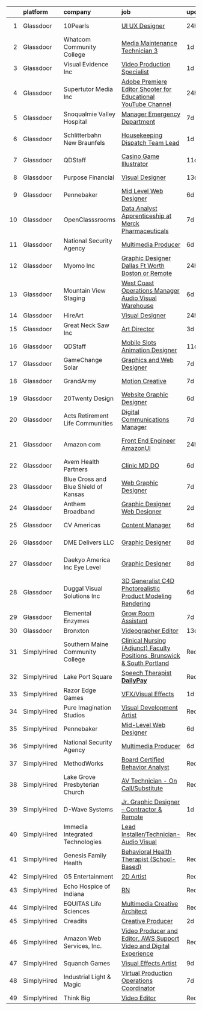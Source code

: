 

|    | platform    | company                              | job                                                                                                                                                                                                                                                                                                                                                                                                                                                                                                                                                                                                                                                                                                                                                                                                                                                                                                                                                                                                                                                                                                                                                                                                                                                                               | update_time   | location                    |
|---:|:------------|:-------------------------------------|:----------------------------------------------------------------------------------------------------------------------------------------------------------------------------------------------------------------------------------------------------------------------------------------------------------------------------------------------------------------------------------------------------------------------------------------------------------------------------------------------------------------------------------------------------------------------------------------------------------------------------------------------------------------------------------------------------------------------------------------------------------------------------------------------------------------------------------------------------------------------------------------------------------------------------------------------------------------------------------------------------------------------------------------------------------------------------------------------------------------------------------------------------------------------------------------------------------------------------------------------------------------------------------|:--------------|:----------------------------|
|  1 | Glassdoor   | 10Pearls                             | [UI UX Designer](https://www.glassdoor.com/partner/jobListing.htm?pos=126&ao=1110586&s=58&guid=0000018200a405de8ce8eebd372c3f54&src=GD_JOB_AD&t=SR&vt=w&cs=1_e5cc1c75&cb=1657868126165&jobListingId=1008006097055&cpc=BCC169F53084E245&jrtk=3-0-1g80a81i6khp3801-1g80a81ilgsrn800-8954bcb0c80c7128--6NYlbfkN0AZhccrYCUSJlZEde1UnGXnwlG1V9FU8luw-eezWnVYryhvytlOo_vN_9VpuiQWIjKf1VWnHkpAwauXN_L9nOKCQBamihrglgP6Etz8i7tMa89cZh808727uNOypzGqdqO_C43vUxqv2mX3MbNb5yfh2I4Z5xt2E3PNu3CribzXgnDnUdZO02vIhLjNAbbFNnQV_KEXH4aqRouW41p9TBHWaumJzRzpxB0isPTLtOzNE9IZbpfD7RucKjcl32xpw7uAmWRQqS2c5rhnzjD0W_OTs4rlGm_aNXxJRE-_QqKG5HDQ0_9_opckr6VEzh3srGYcP_qu0UQcVCXiB8dS8nQg7Jc8IjM0L8KnDPuxJcNvPxk1yfVSfE-5-IkNzm90ZfxSFE7ib3_WKQyy5wHIxK6h8xokOY5C6SjfnVmXItRsUrcCOMcKFTUz)                                                                                                                                                                                                                                                                                                                                                                                                                                                                                                              | 24h           | Tysons Corner, VA           |
|  2 | Glassdoor   | Whatcom Community College            | [Media Maintenance Technician 3](https://www.glassdoor.com/partner/jobListing.htm?pos=124&ao=1110586&s=58&guid=0000018200a405de8ce8eebd372c3f54&src=GD_JOB_AD&t=SR&vt=w&ea=1&cs=1_47320273&cb=1657868126165&jobListingId=1008003013197&cpc=E04C949A9101C6A2&jrtk=3-0-1g80a81i6khp3801-1g80a81ilgsrn800-38cf46e6cb54fcf2--6NYlbfkN0CHpSnjIPxMtekS58WZl5Olhjo2iWL5RjE_Boe0ccr3Fsq_ZiJFoxf9maoQ74k6XY_IvbKioTKj0z_ftWGBA0IBNKG0q-QQF9mKD4B0CrFmbv9zFzofsGMzX9qWxPRNd00STSd0i1HWGRnNS-nIjldngaU1lfmLsUUiddMALIxSLLVLCTcVwF9Tp_JbReT3-ZNTV3h6AMxghs1m4fUo2lnq6xq-BglvBXgAWOIAGTpQqMWthZlZIOqShgr197BwuIs2l7UavDzIK0N8KQYrmp8SMyJ7PFzJLH0uDZP4Adx75cARnAk9eKkg3VkETLcLN_Aqtbu4zky0Bzcdf3hZ8kRZeGgTnyPogUEaupoFra3pxjazXXfkei9eBVG9kMfhPruGWC6tPLCiGrZGR7vxb-BAH81dDzI0CeS6n-d9An5FweHh5onXyOe7HkztKCcoHjbhZKnE02z5bnQt_r8Ghs4ip3sZR6av7kfJqPSFKkeF2wJ0ta7wRVYXbmzogsHWkSD9ayYxaZzx2g%3D%3D)                                                                                                                                                                                                                                                                                                                                                                                             | 1d            | Bellingham, WA              |
|  3 | Glassdoor   | Visual Evidence  Inc                 | [Video Production Specialist](https://www.glassdoor.com/partner/jobListing.htm?pos=111&ao=1110586&s=58&guid=0000018200a405de8ce8eebd372c3f54&src=GD_JOB_AD&t=SR&vt=w&ea=1&cs=1_b76c79e7&cb=1657868126163&jobListingId=1008002550485&cpc=ABD31432EBADCA3A&jrtk=3-0-1g80a81i6khp3801-1g80a81ilgsrn800-3f4b2837b0ea6c02--6NYlbfkN0Bo2kiiHuQBM88y5zg0sGRChyjgF7z64AaloFjJXTzxhg84-GX7QFYstGF5kpVuD8EpGBb4cmQJDu1Fa2mQK_fc-sUenxBFylDSKsxshppssDHkLEhlmamZu9J60tSM4s35XS8ojP5JLc6KX_GDw4iDOEq4K08BtHp0RrNBjxWS9Qq6TAtc4pWwrhkyqSV64l-7CLj-FDMjSw6uomxSU7DjPQDUkA18kprai2mvdAt752ACSwYQSXi0ksyifBX0glFXOYhsw30Vu5UMPBoO40U3qNzfi1L6gt8hG6BFLx8vqYPMwdgUIMzg1aslO_muZje3mMSMtYR-JpCBpeuoaAPq2cbwPNxH09Cox3l3ec5dG-KwALQ0jzaCzJhWyjX0jMRafpfzInKDJqzkT6t9SBeyH8uJHheP0cVyG7Ixqq4Y5EJdsHnS7oznVD6x-iGEvFCWFF2nTUwvlc_ASou0qDSQ5-VLT96TYYD-1EJJ8S7HRyBfa38x1XNZUYc20V22kjdVcEZHhLJUPQ%3D%3D)                                                                                                                                                                                                                                                                                                                                                                                                | 1d            | West Palm Beach, FL         |
|  4 | Glassdoor   | Supertutor Media  Inc                | [Adobe Premiere Editor   Shooter for Educational YouTube Channel](https://www.glassdoor.com/partner/jobListing.htm?pos=122&ao=1110586&s=58&guid=0000018200a405de8ce8eebd372c3f54&src=GD_JOB_AD&t=SR&vt=w&ea=1&cs=1_ba7631dd&cb=1657868126165&jobListingId=1008005659807&cpc=C63BD00756FD6F58&jrtk=3-0-1g80a81i6khp3801-1g80a81ilgsrn800-61fb1f4c4c1309c9--6NYlbfkN0DV1lDD41QrlQtjoWXSdRl7NEVxaxHHMwep7WMFaFLwP0EAedrMYCvLuLwR_yGKg2d51-yJ6xUrow8piyP00YXEUkUTfsX7vCb0HjnJqw2LFMpd5PsGs8flGti0zSk0hsb2OOLaAcGy45niYCJCZIb41h9ZDC4WsSYJrfu_DxO-FIXs8p8dIp4VzxTomg58anQHHt3E3Dv8Jo0Y9TgvL_BipAQeC0ewggWWArWckLLzPD_4v8T0WWxS-sPtYZzNsy3ISQCbs1UwtoSXjjtQR3NH-YcjTF3LhgE8ke1_CXjSC7Oc6KMfxIBGBVa4ALb3XWS84CSA6OHcRH2N2kvaH61ye_JfDmwijbwxREuiv4JrWqfnZshuyoPNAYPLteYeZkwcNjm85C-XU1NuUhkDQDggvqYJig55DaPjliEy56_5tJhBgDt6419tfvYUlwcL7M3Op_o9esi_bTJc2_h97R91_2ke-k21-JGFwrykIwVS7RyD3mSjY35XZ9X8YD6JMqQ%3D)                                                                                                                                                                                                                                                                                                                                                                          | 24h           | Los Angeles, CA             |
|  5 | Glassdoor   | Snoqualmie Valley Hospital           | [Manager  Emergency Department](https://www.glassdoor.com/partner/jobListing.htm?pos=113&ao=1110586&s=58&guid=0000018200a405de8ce8eebd372c3f54&src=GD_JOB_AD&t=SR&vt=w&ea=1&cs=1_c5a5615c&cb=1657868126164&jobListingId=1007990246419&cpc=0A88B0016E52E137&jrtk=3-0-1g80a81i6khp3801-1g80a81ilgsrn800-f745ae7f1b7709d8--6NYlbfkN0A_uridwJp5gWDmBBEVCeWC92tAeH10weDfHgqcrBe3lESTUofZ0V9ETyrVNdLpl4ndmpk79Ic7oF_ntcLuQReC8pDYiiQ8vj49ACe9JfL4zFnII8h6GE34VQglQonGI_AkBxrX7Gr35IcHttsIAeeaTa_1pR2XOyAcxBi_yeNvJ7jIHhkljd9HksVRYZa0FTypJOIaRwBiL-qlg4etqAQgmk28HSsi4RtrKMQ3N6YtiC6DzK1-ulkxKBKO5O5HKeEjKox5_bTodgi5eAZ252Ladn9rlgUCfZMQz60i4oqF211jk5f4Lus2to0CNrETsdDFDIzppJDD9AbrPDIzWPSfEn3gP1d2sgOlZFUtmPrc_cFIY48otdgcSxyP0-8J2nF9qStivAkZNqfeVzEBZR5sEHJE3NhYsgwiHoMlHLnvL6z-9_VmepYaGO6bidwCqTig8-zCr4MO_j-uhZIdst-5wDPI9kzP36RJgfVHdHUvHin1onnZVRlfFnAtmRnMbxoll_5EEgGluJTDCsQ4OPT1)                                                                                                                                                                                                                                                                                                                                                                                          | 7d            | Wenatchee, WA               |
|  6 | Glassdoor   | Schlitterbahn New Braunfels          | [Housekeeping Dispatch Team Lead](https://www.glassdoor.com/partner/jobListing.htm?pos=129&ao=1110586&s=58&guid=0000018200a405de8ce8eebd372c3f54&src=GD_JOB_AD&t=SR&vt=w&cs=1_637ba925&cb=1657868126165&jobListingId=1008002558903&cpc=F7A2269C793D5877&jrtk=3-0-1g80a81i6khp3801-1g80a81ilgsrn800-5c75c0ff030a047f--6NYlbfkN0BezJraaXTUyBqeD2vvm7yHwBKNBmwPhpOyIv_3euX4jvvBFMGdamJXP6IPDbD4sMzO_dxWusgG8MEA10K5WluPkWjGNy9cEHPDgMwNj_8jP3ufXVMSyrnSuI1nn8EwS_e5bMl7shJTHPX8HrdyIF1jKq9w42xqj2MznMHco9NK3tZ2zDdVbyu0BRiPMhttlhejxEc9vdhShl8jZK86LDOW_lH8SZ2jVGVuYZTqnL-Zogpc1xQ3b0s2grtxMahwUJsXIPTDT_QLABafvXLqZbJLn_dSPME1wjH36Qh42E1TRrs6ha1bO0kqJux_6nnKpmOrEg-z09xFbjufLtm849DfHmRzYpu7SHSqEe8rExJqQOfKtewADeE-59rCof17DiXT-ISamyLcIx9r7dE_GrbSXHC62zgjyp-Kp0UGzzR3LuQoDlVvHFFLduhL45VV2F0f1SnjTuwcLKZGeXsonBckxnK8WsaIhsHhCguL9Br0yRRALHSjQZC84B2AC4Sf9_2HjAXq2UjqiqXLNK47o2wcbQt8wKF-edwrD-KCfaud6Sm-9FTq0VISFwaHRz6ibG49qTSGgxe9T1GuJSNucSAfzUivhI0nwT-sJd4g400eZmoLmDTJBXTALiLUS4o2WXivQSvVPOitdzWBEtMJIb-XaKA28foHO_tsKYz84UOK6fAkpPlngJpQIQV582wJNVtCXwgZVLQIiwkE3lKdzy2OaD6hUEek1uSmd5whOKovPerYOCZSnpjnGY8RNd0AjNcTKUxGlk5ptcaDIbKuxt5ygKRyI3dmLu0_VFPs-n759mXK4_jI5QtvvgOb2OU20OHKzz8ZeG_lPPOa8hxNBan85jfx7zH8BwV1rvYomCljfo7aeST8m3C4O1ZPGQW4o6VNV0edpdnO_A%3D%3D) | 1d            | New Braunfels, TX           |
|  7 | Glassdoor   | QDStaff                              | [Casino Game Illustrator](https://www.glassdoor.com/partner/jobListing.htm?pos=127&ao=1110586&s=58&guid=0000018200a405de8ce8eebd372c3f54&src=GD_JOB_AD&t=SR&vt=w&ea=1&cs=1_422ba9dc&cb=1657868126165&jobListingId=1007979465017&cpc=D2F1DE17EE1F43B9&jrtk=3-0-1g80a81i6khp3801-1g80a81ilgsrn800-7b5571057083f71e--6NYlbfkN0BK9GXDcakwdiqmeo8o-2GvkYnmPkq7xevAHdeF_847qkpPJo8-WyfGxHsHPe4cA6EI7EtJnTtXxg2G6TxjzkWSjN-_eoC0CQqc2RAq2MV5g6TovBKQDk7CcqvV3amJm8rIfBPyOGl_nc6LyWzqcbr5tu7ooFcLrIX_cxWhA8bZqCmVqt4J3dHYGi_blFxKGoSuxjx3ItA0ePlft-5B9oeaBnc95GLhg6rg51IihSFdaTa90uBoD4eDpMPf44HyTjOk8RdTExOcnDfNZSqO4hjkz-tB1dG3DP418VKRug3ds3v_sd-DP-npUBX_lgoICYK5cZVFse_HOkmtq-7u3UKdW9ryLfWuXwx7wkA0en1Pzd52CUS8zVkeQ_1azHkYCQ1hgrZZM0GJ426smko7mNKC-6pkQojEZgEKOph_3C_XnCJWyYL9bHzvRNiM7xIOAc0ZPGv_hWPtYvKQF7x9K9_ah0v1WaiDiDxkSs7eGOMywA%3D%3D)                                                                                                                                                                                                                                                                                                                                                                                                                                    | 11d           | Escondido, CA               |
|  8 | Glassdoor   | Purpose Financial                    | [Visual Designer](https://www.glassdoor.com/partner/jobListing.htm?pos=121&ao=1110586&s=58&guid=0000018200a405de8ce8eebd372c3f54&src=GD_JOB_AD&t=SR&vt=w&cs=1_7191d223&cb=1657868126164&jobListingId=1007978027094&cpc=9C4F014304452074&jrtk=3-0-1g80a81i6khp3801-1g80a81ilgsrn800-80917c0488b41800--6NYlbfkN0DSwrzLV_d009t00Noqv8485ZIMmCq0NIXHKosxbhm15gGzSobmvRMfL6Ntu2A46GtfpHpCV6U503-hOJLl9MEoPpFXFqTF6pnmx_-o_bjaMiIVKWH_k6zEx5dDvrP5w10hM3LD7ZSKmzhSzmcI5SQVpxXbOARA0Wcsano4hGGlV0qA39pvh5k-O7oBWqye770zBPNI5fKX8Qg5DCM5gN3_D2zklKaJDnNC-vzIPVlZEDAgRGFy2p-tZnGo6k5PVFlZhj8xq4BWxtWchL9maH-4E-8V8wKCXivVgVoLL2C-2jpS25TMIgwOMdAiEXNIpYMHkdEhoYjZ_OVaqm1g_PAppNJOP0wV6kEOF_zHd1RRPaFiE-wnuR13ZR_KTUveobwrencB-jJYTCUlwIMJ8yzvy8dMNKBBgiKQROA7sUcDe12sBr03QuZzT-Ad0J4lag5XAalGzY0O2PfYoiZmAtz938dU7h58VgEvyHgybiEoSW-5G3AExgAFm_2QupsTfVxr_iFY9SB8cy47oVC6c49Z_Y0SNYAUpODFUBq0HzNq5wyZa48w1pw1mxP_LZk_gbjDgixcB_f9R2lY32SlFXMy6KrZ2xfxncAJNX1StthTTgO6K3sEFC12Wfklbgz3SYbsliJ3YDIIlUjeJ_citpfJJsjlDzCc2aptABoqORbwAI2p3SAGesST)                                                                                                                                                                                                                                             | 13d           | Spartanburg, SC             |
|  9 | Glassdoor   | Pennebaker                           | [Mid Level Web Designer](https://www.glassdoor.com/partner/jobListing.htm?pos=110&ao=1110586&s=58&guid=0000018200a405de8ce8eebd372c3f54&src=GD_JOB_AD&t=SR&vt=w&ea=1&cs=1_ae8981ff&cb=1657868126163&jobListingId=1007992914380&cpc=451933188B21919D&jrtk=3-0-1g80a81i6khp3801-1g80a81ilgsrn800-09f7b357db24a266--6NYlbfkN0BqUN6ztqptJ5eG394UO-ZfSRZGZkbpPm3u73UixmBvBI1Y1JxWCCSi4WD6T2NB-2gugfCPeo8ZQOUqAEtz66ZCnIC6U5F0XJKr1Jox5VrclONP9b6iMFBTOy58yKslxi4PmsPGdNOFX2yyjFl7ZGxSjiZNk-UbmLbgopj7iYK_0fPO0KhQH2T9X9_seLYZZxTW-ZjflL01DuZnVY1aAmMdMLS7-TZIf3FR4-TkPbHPn2lf5eWHG22K4FplsV_HstzIAduWb7E0fjbr3bc1UVvoJLDqPKBRC_DDBFr6Gb68OK0wL6nbGjGMPyHhPU438NAun9xxK4lN7W0X-4QpvKpfCBhNF_YzPqHLVkw8aqL2HseNm-3o3ViLr2yTSX3_r5RsAOkouyJtQ_kbXJAORnlKKN6o5-ecn9_kxu5pHCv_MnKbRRMGcebma5S_MBNPO69ZPXx0lgmWndyW9CJT-yHDYGGHgXeSmUWP0HVugTkkiok9XmtcBAtDOn8j4U43kds%3D)                                                                                                                                                                                                                                                                                                                                                                                                                   | 6d            | Remote                      |
| 10 | Glassdoor   | OpenClasssrooms                      | [Data Analyst Apprenticeship at Merck Pharmaceuticals](https://www.glassdoor.com/partner/jobListing.htm?pos=108&ao=1110586&s=58&guid=0000018200a405de8ce8eebd372c3f54&src=GD_JOB_AD&t=SR&vt=w&cs=1_59df0a22&cb=1657868126162&jobListingId=1007990826788&cpc=7E69D0A57279CD4B&jrtk=3-0-1g80a81i6khp3801-1g80a81ilgsrn800-f0185afb18a2368b--6NYlbfkN0CYAIElCPpsfOW69DRdwqNcgVECywkNW_zmrkWacG6iwAdXMtafJYApPBjY_IlazVpGcUr1k55nJmMYxyi76Dv4MSejOwf3o4VoLGxN0EU3JJlVkZM0vydk9pgIrNv7D-tUQV2ih58x94JVv_4cU2L-SFG5FiZktYcOmuMWTFjVpajo-CiSB5Je5U4DLOsgo6vlO_NAamJ5ZmlgolmljO39FDZykrdgNDTZww5idRCJag3845tKIKHCDO32MEFVO4NGMcZSVn36IsKf9Y4mr2Mt7e_5cds90F_YHg0Iak57--jPX4lvPYGV_bXUwK6gOGpIiBNcODEKbzQaLycjNh8BZyKxPkgVBgEBAfQJM6bOS-YUccbKgt8x00_caMINwtznl7wacQSmLqzHGOO0rHy5iuInM1jF0t1XbagAZP2-N5cPNuKlaeUimE-aQ10q3g2IMUnhdvmrlx41ihKQNhRhLeIhq1WHcBBdZKjIqRSSfQ%3D%3D)                                                                                                                                                                                                                                                                                                                                                                                                            | 7d            | Philadelphia, PA            |
| 11 | Glassdoor   | National Security Agency             | [Multimedia Producer](https://www.glassdoor.com/partner/jobListing.htm?pos=112&ao=1110586&s=58&guid=0000018200a405de8ce8eebd372c3f54&src=GD_JOB_AD&t=SR&vt=w&cs=1_708a4ec8&cb=1657868126163&jobListingId=1007993375710&cpc=1FDE87803EF93CD3&jrtk=3-0-1g80a81i6khp3801-1g80a81ilgsrn800-220c831acd0bd84b--6NYlbfkN0AC5S5KfpcrE62cRuYLg6qW_HWiPjKHP06qk-AGfbwYtGlr3wcSMURH9oqKq1q2FCeFdF-hDASgdfb-tVnNfNiv33OhXMBcetZrCWqK5PvNEGBbxq02kyraPivYhiIaFSxNcGgWJ-bzkon-S78Jn4FQOuToT1FsynWmW2qfQQnLBUBrbrRDbHnmJY6XenalQ9yo22lorv2ppRVm8rpEth0dOSJgBACxYO6qOMbDeKIghM2g0Is9AqDqXiU6tLo25Fp3PIBWZDWGPeYsFcLFXXh2HStjtBLe6E0RbS7v6xlgD0uoDBC9exBdLK84Kh5kemxQzpKuz4-ikApie93p0YJ8UeRafAYTT9np2YgeI5s5BTTqMlRMEeuiXYv1U1S7Z3eqDaUwebR0u7neBHXjFBozLRPSWyGEmkmmLWJC4fT2Lj6pl_JnhLnZgUYO7XVArXdOexZD1T7mTC7zIGEHHTgSaHcTnA4q3To%3D)                                                                                                                                                                                                                                                                                                                                                                                                                                                           | 6d            | Fort Gordon, GA             |
| 12 | Glassdoor   | Myomo  Inc                           | [Graphic Designer   Dallas Ft Worth  Boston  or Remote](https://www.glassdoor.com/partner/jobListing.htm?pos=104&ao=1110586&s=58&guid=0000018200a405de8ce8eebd372c3f54&src=GD_JOB_AD&t=SR&vt=w&ea=1&cs=1_0d48fa6f&cb=1657868126161&jobListingId=1008005454851&cpc=81AAE51C33FDE227&jrtk=3-0-1g80a81i6khp3801-1g80a81ilgsrn800-983e01802808c1eb--6NYlbfkN0DLpEccmgxn7yAIA1NLQdtOZWhQNSCsTyPjBFcOKIxK-lsLcWVfFK1KO99ZsibNpQR7ehHrFv0-0J-oj91QnAitdhELxe1rHRhbkGkPJgKTIFMaUqFwTyhGO8XKuyA-3jxHsCu_f7t2nLuGZZTIOIjhavVXZdcZhxsqFmJqHDzyO2SxqIrUMfWj2lxXMPHMqfG86Mtu8J9uaZ72qI7E1ct--_sRQKRYQDE3td5OTcnqaOcnNcWUnAmZkA4L_ajCRCdCis3NKybRNHQa-jTBRtacDC-QGOVYRukVMTMAkuICN5UDzT9-sZ3EtG-6OrqtHvSHIBTuzX_euVIrV2ihIMrBxZWgML2boRNKsZ_fo3De7hJHBGrBM7zzqLd3q3B9Edo5FHs0sAhOgB8gcQLTLBQB7ymraX-Fn89YDgFbLOJf8EggAwybjXOjkwioV6-Ivi-EQYufBYULWzsi9RsljeizlRgsi_OoROdrZ31kTGBdEvA90YE3LjtrbEfpuvlGs1pDPKKQV1-9ntXNzZK4_EZH)                                                                                                                                                                                                                                                                                                                                                                  | 24h           | United States               |
| 13 | Glassdoor   | Mountain View Staging                | [West Coast Operations Manager  Audio Visual Warehouse](https://www.glassdoor.com/partner/jobListing.htm?pos=116&ao=1110586&s=58&guid=0000018200a405de8ce8eebd372c3f54&src=GD_JOB_AD&t=SR&vt=w&ea=1&cs=1_4ba5ca70&cb=1657868126164&jobListingId=1007993412157&cpc=70D6958B2CFB98E6&jrtk=3-0-1g80a81i6khp3801-1g80a81ilgsrn800-08e4987511acc90c--6NYlbfkN0DYamCMjgt8SlHK807AvhNStLtWCY7w715JL0bXqF7ns-f-0w9yJyrQQjBZ_cRySgsRs68EMtGCxsDvZFl10lwd7XSuF4lfi0iROnldQNbg7d5T_e26K3dkmekKwxt8_9xwZljscbv1f1ZAiCbj8aR0E715mEKnd2r4AXGcnHOCUP6D4olzEgJjD2jeC6VSH4dp4iGL_Fv_Lup8hDPD37R8mZSkqFqN-h5rXjuyVmobByeUGleJPXDpeb3rTQVd9qlXfyLKHdBbp4Zc-kMDbfAZqKGS7eIXRn9G3qeZSjSRUVb6Rp---Dhha5Gepg1SZ55WAxo-pEHxXNwE9CFSYAO3qad0yph-nF_0bgtmghJj6CNVclXP62KdVwxse0O8y_5MaL7-K7P-YF4fmQ3wG0HvXV0M9Ou50hWq7yy99LizmNei123YHi42MF0erTQcolikwfCo_Mr0vIcEU_zSERudAKsyhABpya3IordOPgQLv9hyQnW8hDqiezShMrTP0LBP6aAQ8ijrLXJNl1p5XHOdtUYCzlDcAR0tBf_8nX8IAg%3D%3D)                                                                                                                                                                                                                                                                                                                                      | 6d            | South San Francisco, CA     |
| 14 | Glassdoor   | HireArt                              | [Visual Designer](https://www.glassdoor.com/partner/jobListing.htm?pos=117&ao=1110586&s=58&guid=0000018200a405de8ce8eebd372c3f54&src=GD_JOB_AD&t=SR&vt=w&ea=1&cs=1_0922141e&cb=1657868126164&jobListingId=1008006990165&cpc=4B86475FAF393599&jrtk=3-0-1g80a81i6khp3801-1g80a81ilgsrn800-707f6ec11249c099--6NYlbfkN0DSgjPPcnEdvoK3uuxfISLALE6pB1FR7YSHOr_tSg5_QGIhoz_2VqUepdcKLBLI_zQsemZvjWbTmuNU-8qD_5yZ4Wkv_uXn2T-bUm0XKK8bPwPvaWQSs82hJtIXOIR23d3hUCuyKasdapFmOqEz0PaHbJCY_n4FpUa_TzCXZMVtsOZ25JsI9TZ--AdEt-uRaJmwH-wk-xlcuS1qihFnAsctu8g4ypk_G1vZnLAytJn2ksms2S49J5WXMlmhxF-JT_FVEzGIiCyjkHTgSrpniyzcF0yEU_BQPBQxHHGNBjID0RkgQhtqnuJd6A9U00WGqX2qTmRDJbzNQd1ONN5BkvDzb_7W8NY22CTLX9oAsq4p2y1L8m9jss3ABDBiEj1Vm-sVG_2Pf5K6V5tnW4R62Iy3UEU9r8WvcYuqHlS3sO6ciFdDyoSAjj1qL99LgDSJEjkv_ayjEuXOfWUXMGgX6g_3Z3fuNTzyQqN2TCVVoorPnpM7gvZxhMwXyu-c1D2fYGXvliF5VLvCC4Hjf_PYxhYiaYyUQ8samJiw5iWxR40C5nY-MAAP6shGberDEgB5aMKhlkZ0ko7fSbVKGdSvc32Z)                                                                                                                                                                                                                                                                                                                                        | 24h           | Denver, CO                  |
| 15 | Glassdoor   | Great Neck Saw  Inc                  | [Art Director](https://www.glassdoor.com/partner/jobListing.htm?pos=125&ao=1110586&s=58&guid=0000018200a405de8ce8eebd372c3f54&src=GD_JOB_AD&t=SR&vt=w&ea=1&cs=1_f89423b0&cb=1657868126165&jobListingId=1007997632452&cpc=663B5FE45D73772E&jrtk=3-0-1g80a81i6khp3801-1g80a81ilgsrn800-e3dcb8c1c38115db--6NYlbfkN0Af7IH--f52cTUDwFMUanxXcd3NiV5wYJyzlyk1G5yREcbC5ChRFXAh3X82OGs0h9e3iLdX59yrs3so_XEOcvQdAIvQJVL6XJpSSjJxXFm68djauz60NCeUF80eN_oiqjQ8W_wpBfA4NYZR5NvaQFBRINy5g-85uB6iwNRdbbPfXUv8Q-LoFH8CWfekWXpR84kRXKR9NjTNtwfI1fT_2RmXhdrtQVYva_cHcHiw1xLqO29_G1_y7iX87Vxe6baM5ENNmu1jvvg0huYfMfa0x1pp9dUa4vVcLg0I8eLC5UdrUVMhQ25-o80ABKq3VJAXMK6NZ1KyBAoD3JxzdQTXmSrDbnisSba7hpfEdQ_5vopoFyOMTVIBem200ZlcTafxhzyGQ2dJaYJ3gi-9x0mHbZ3v3bqvUhqJtFCcVWdls9T-RUtM6MSLU3uLKVXpMCaIJjwT8odyLDL39kYVie4Y8DyV3A3ejD_4hC2WdhSRXiIGlrxLZrQIPlLatE0pyvSy7PA%3D)                                                                                                                                                                                                                                                                                                                                                                                                                             | 3d            | Memphis, TN                 |
| 16 | Glassdoor   | QDStaff                              | [Mobile Slots Animation Designer](https://www.glassdoor.com/partner/jobListing.htm?pos=107&ao=1110586&s=58&guid=0000018200a405de8ce8eebd372c3f54&src=GD_JOB_AD&t=SR&vt=w&ea=1&cs=1_f4b20a34&cb=1657868126162&jobListingId=1007979465012&cpc=66EACBD3E279A8FF&jrtk=3-0-1g80a81i6khp3801-1g80a81ilgsrn800-d2c6756443188221--6NYlbfkN0BK9GXDcakwdiqmeo8o-2GvkYnmPkq7xevAHdeF_847qkpPJo8-WyfGIFf30VHuZcDiwJ06biaS6t-mwr3DRne1Kjizdt5T5yTkOdQ0U9V2m4QrB2rL7S6P74r3Rg13H8BY9iry_FS0ea7gDeICu5AaLiQeGmNdeIncAi8b-fyTuD4NgWONr2X7cWhoIn-HcQmBkj1nqLNgjuu3Et2li1VCepudNGKiNAfAXAcx9E4PodMaIhrUdWyHk18UT4A9JNvVR2wpuVAvCYFANyPj4tzdcdj683LIyCPtD2tECIi_cA3UukpQlPUmBP85_CJqOJdfYgyYjGkRnjoFjJ5O1sxyp_91Yrq-y8dPNglxOdzy4XKHQ39QBeSll-_7NNZhaw0CK_rpkQBiHmUPGMFMD_xqLkNcyEjOkvvFvB1tdp8KQ4fllYvo71DaB_9gOHeAJFg-fgcBc8leDRrzNGA0gm9wgIOKXg86X5vVJan7teNhb_0WVGuDOx9f)                                                                                                                                                                                                                                                                                                                                                                                                                        | 11d           | Las Vegas, NV               |
| 17 | Glassdoor   | GameChange Solar                     | [Graphics and Web Designer](https://www.glassdoor.com/partner/jobListing.htm?pos=114&ao=1110586&s=58&guid=0000018200a405de8ce8eebd372c3f54&src=GD_JOB_AD&t=SR&vt=w&ea=1&cs=1_6c03e672&cb=1657868126164&jobListingId=1007990681350&cpc=BC94DADD91C18169&jrtk=3-0-1g80a81i6khp3801-1g80a81ilgsrn800-9983406cb0643b9b--6NYlbfkN0BTJox9T0RVcWXuc37ehD2a8K-kNOhGNBPXZWuCpHBsPxvjSD4qteuyfH5Qka1XOM6JaHDnloMeA5z6pxA3S4uo25a8UKKa__uVKB--w-dMIsw2Py1B_WMidrSmhAR1ep7lbF-PaxbaWAhvssVfbB4ucwEMYiQeXBClOWCZmryXodMYxd2BS6C1SND2r89UYwDibOIpU6YrEIYGe7tQu7RWxpFNSijfYpcGryQf0Y2Q0ccN8QyTqZOqPE_lW3IVKwt1ZnpeLlSKqX0tsDN11MbhvtYNcSlsjzgCSCt7Z2uDIBDKeSXWXMDOzAgIzSDRE-n9bCMnFbHfr49CwyznqQq4zseKYL1Ew629R39jYIwtdEXfJF1tpu4HKrJdbFna7RvzXUnsQMrXxRfPAmSU0yUlGt6hEqE452DonuqxbFN4vYWojo2MharubCzWtYGn3xMiBAfXtSn63KEiYmK1ZJ0RNjLniWGesWn_6ML2MwwXMflTgfKaVHuTUF6Eb_-cZEjE82B9UIC3fA%3D%3D)                                                                                                                                                                                                                                                                                                                                                                                                  | 7d            | Norwalk, CT                 |
| 18 | Glassdoor   | GrandArmy                            | [Motion Creative](https://www.glassdoor.com/partner/jobListing.htm?pos=115&ao=1110586&s=58&guid=0000018200a405de8ce8eebd372c3f54&src=GD_JOB_AD&t=SR&vt=w&ea=1&cs=1_94081c85&cb=1657868126164&jobListingId=1007990541915&cpc=F4EED0218A761C36&jrtk=3-0-1g80a81i6khp3801-1g80a81ilgsrn800-cf02ed270f39f15c--6NYlbfkN0CB1tmP7rfbaHtYFmPjg1Xv8BJr6DUbyz0HQmM4H563Aj3_habBzVSGvs8gQwdOGFIaFLFknGnjlFNunB2Uhbl-lO6oI5xUMxWwgfLHpeW10y0KsKx2ebzMmM4iU-_qOYBDS4iXQNlEP6Cp3wDNNpw21eINrPMJ9X4tvuM0iRuQpvxB_zNwl6Fybm2EEI-tDZPGA4tVo3Qb62fvqjElI3hedYJkP5_zjdCcxnILPhtiBZoTXN1eBK4PjQK3oquxYfvZRQ_txRJky_QznCFFpKIQxUzZP4QutSD8wU6l3oMXQWV0Ai8nXn6ectIPMzoGHaL3YeaLWy95RR12U4qzsAtz9ODjWa59M34RvgYJcP6c0X5SqTMC7rS4OFBGX-nvb4gJk5-Z87UELEGLKLVFRjCzjaunZlilu7tX_Akw4KkfK-EHOm8KK_vxOMMjSKcWXYGMVC_04lf2ib--x3SsqgzCll3uz_Qnb8h5EHTGpRhV4ELHLqJ3ec8K)                                                                                                                                                                                                                                                                                                                                                                                                                                        | 7d            | New York, NY                |
| 19 | Glassdoor   | 20Twenty Design                      | [Website Graphic Designer](https://www.glassdoor.com/partner/jobListing.htm?pos=130&ao=1110586&s=58&guid=0000018200a405de8ce8eebd372c3f54&src=GD_JOB_AD&t=SR&vt=w&ea=1&cs=1_8056e3b6&cb=1657868126165&jobListingId=1007993360105&cpc=9C938E8DE9AD6C02&jrtk=3-0-1g80a81i6khp3801-1g80a81ilgsrn800-8354f0889f2d8144--6NYlbfkN0D3gU3L5-yt3SVA2rJKqxNF0NFRS1VJXjHWIt8Pk0vV4lcyTGEL0y1BxKrR7tubBF43Pg8yteIEL1oD8bOpneRKGzD6EIEFhkaCzN4b4vUrl7CAFBNtnSUZSdjN-vEueb2z5aFf507NxKyyNK60Dg3psQUbpfdIvlaN42gk4qymnvP-iRviQsnK-0ZJR_aqXA3Eu5-ZOozF4g3YPDGDJ52rIfe48PlAShsTzvxjkW6avyJMamrTbHXwbSmNHHA4rLooYKTHkBfPpTN-jCjzX45hOcuhbRXTNFWZzIbw964oCwAI7F1AdhXRx-QYLub2Mn3x9nl9rs3gPxuRp-__kUF6NF_FuChKOAd6XtofuuEekO6Th_Jhv_3N_tTARPcGN2R-XOT-CB8_8CrDNY7COMP407TUE22SJFTcxkunusJ6ZsN5LkxYtz83y5ZRHW--Us4yRyDwH3zGeygt52zzPQ8DSTZlN7QlkkJIjO3zBWBe4VDTAg0Iz8KdGGmFd7fbPhW8rvnN801Z3w%3D%3D)                                                                                                                                                                                                                                                                                                                                                                                                   | 6d            | Saint Charles, IL           |
| 20 | Glassdoor   | Acts Retirement Life Communities     | [Digital Communications Manager](https://www.glassdoor.com/partner/jobListing.htm?pos=119&ao=1110586&s=58&guid=0000018200a405de8ce8eebd372c3f54&src=GD_JOB_AD&t=SR&vt=w&ea=1&cs=1_0adb1fb5&cb=1657868126164&jobListingId=1007991434980&cpc=81AAE51C33FDE227&jrtk=3-0-1g80a81i6khp3801-1g80a81ilgsrn800-b19723a8152df789--6NYlbfkN0BWSkVEtUbUbsM8H_Ti5MylY7WKzYeTvESB69xxM2gLqjGIe93CZA-IceiA9EcLWmmr8bwmr7_sTMjf3I6cw2zTzEld8CI1eDzosyBGBb-1rvb-R6xZR35Pa_d9gOK6xhZPcIPj0Is-5EgF8tZ4HWPSr91rNjc2mRviT-QGRU1SpcXKNLpg2DoFuacMvnh46nm1B9pPqQ04SsGSPKZpGIxYsm7QRcW2QCNdYQJ39rLuPNrtaxxeYHq2VFQQgkV3-dlTxaSTQfSmv9j4PU9TUVRMYnwDDdd_9NQwdonPt-iOhj9zykSO3X47f3WhCfDk88IQsFro9XXzxEw7tvZ2dWRSKRqOlRJNbasjrpQrwV4ky7a4qckMDOEgVwD-tdJqiE40V0jI_jdyEKHEUD8ccgFmezoHOdkftMyt4xqW_Nou1GTfhEtlaYegKAi2g9W0R7DhsgdDEMYORbcir3rhuXOLEC4c9lcqApogKwocziHA54Pcp7_byy2h_hDgwVj20TBmEGgU0Nt-F85cB9rpXMhoVyr80GnszCI%3D)                                                                                                                                                                                                                                                                                                                                                                           | 7d            | Fort Washington, PA         |
| 21 | Glassdoor   | Amazon com                           | [Front End Engineer  AmazonUI](https://www.glassdoor.com/partner/jobListing.htm?pos=120&ao=1110586&s=58&guid=0000018200a405de8ce8eebd372c3f54&src=GD_JOB_AD&t=SR&vt=w&cs=1_0e25bd37&cb=1657868126164&jobListingId=1008006348651&cpc=26740BCDE5E48596&jrtk=3-0-1g80a81i6khp3801-1g80a81ilgsrn800-1be7a589880b3892--6NYlbfkN0CKJOvZ2V5IrJ1cL6f27LnM8XR4tisTi-a8V3t-dR9dwsgFRvlGUQc2Ve2CGI8d6VNZ0N4KzqLQ8ebzyoZQ02jJd8B_iWIrYhz274vWqfhT4jdoTJSBAcQ1z01PyNmszii2PivbTIii7uHHCJmlVj7kqd-zALNULdxV-mUuC_NO_uXnIqbrpUcErAejNM7j4cziqGdRlnD1UetsiLML3NuocuKcWKwQUN0XvJZJOJ_tLblkurCIcn04uR-u3qLb3NQU0PRFXoTlk0EXAC041591NOednX0uCtc2Ot94srgc1bimDeuQgxDXB03byDrvF4E6Lu-T0IIjPtzb6w2wJPcVjuE6Zc3tS1zNKWojBQrnJt-2YUY6i3nek9eQZZf35pti1Ak1ah1AgbTBQl6VVvMCZAKSmnjmG2z9fL72FBlSx1bv7aIYynZJ)                                                                                                                                                                                                                                                                                                                                                                                                                                                                                                | 24h           | San Francisco, CA           |
| 22 | Glassdoor   | Avem Health Partners                 | [Clinic MD DO](https://www.glassdoor.com/partner/jobListing.htm?pos=101&ao=1110586&s=58&guid=0000018200a405de8ce8eebd372c3f54&src=GD_JOB_AD&t=SR&vt=w&ea=1&cs=1_f58308ba&cb=1657868126161&jobListingId=1007993006502&cpc=55CF397F4F841DDD&jrtk=3-0-1g80a81i6khp3801-1g80a81ilgsrn800-ed9b980468a8f835--6NYlbfkN0BwKtppgeauHpB-IFTiqG8N1HJh_D2P_69WPjZ3A2xQ5E5XbAUgkxWpcbxOhYKLudDObLawy7KqH6e8gwfvjnOD9HTN71zeoCNivL5fK-_6bY981QN-Lz020S7UnvacgQIzywis-TXwyTJ3tQzUZ4dxEC2kpyjja2HglHkP7ylUZ13pQKnIh1GUzSYLa3jcpiQiNAfaa-fQIXu4vCT5r2PbTM6NjFGeOqq1fogdzKTte-8Lxap7wTBmERW6_nx6wShpb4rKF1ZrYTttYxW5Ay95lppsljonreUZ1POSIMMVqEuNMy1WjXSuktnhg66ygHezMJCJ6BMITth4-aV0cx2-dB_wt9njMGcr_96aDPKnjvkdTkqY421KXNvGHC7uuBzabQoGzkAvRrM3SF2rnK6pPb8xQG9SSdWnvjpJbXMDva2dxF2CIhu7eoFBtbKdCcpdzId0wpFZxkCOPPXzcTg3cmFyt8jpnD-gwoSixmIXcQkYkOhCpiLIFbsMLUmd8psXmzpZ6elv_w%3D%3D)                                                                                                                                                                                                                                                                                                                                                                                                               | 6d            | Stroud, OK                  |
| 23 | Glassdoor   | Blue Cross and Blue Shield of Kansas | [Web   Graphic Designer](https://www.glassdoor.com/partner/jobListing.htm?pos=103&ao=1110586&s=58&guid=0000018200a405de8ce8eebd372c3f54&src=GD_JOB_AD&t=SR&vt=w&cs=1_b73f0aee&cb=1657868126161&jobListingId=1007990691312&cpc=7FA2BCC6CA7CFB05&jrtk=3-0-1g80a81i6khp3801-1g80a81ilgsrn800-a646a3c5cc0d5ebb--6NYlbfkN0C0fM3cAMPIJxx2YJu0-54AUzYyvdboEQAVt4G_xOBTWEOaDebnHlkXFTc2Kq0ZccTKs_m4kr2IGIqRKB-1jaqsIt8-Q80KNCB6stC69y0_zLiFe1CnqDWQFScQ-vNNv8K_7ON31hz0iQWH5w9u6c6B-QGCtvlm6wmT8QXnqjnMIGh87A8faa3efOE08FDaCfMVMNH0izvMyoUGKy81HmJgQ-svBOrU9m8KxCOd8GfAa9DWhIq8JQwsSfXCbfW9DkBKOO6Bqxjx5XEKirjhVSWAOk2sh85CvCPWBwpBOXMfvBO7HsMm8pB9J3saWgszuePN2623BfyXjfVb82XMSnJkuLktfAsBnPGXRPmPowgIxyjsRH7uINYiYaklbMi3xkTv3S2sZccWZ6hCoXtHXtL-Na1zDJglGiHpXdgzvS8n7oKySQ-OxubL_PnO6JylQBnKa5OEx6Nvq0s4ZhduCABaWRdo8YFyZC7UIHDIDpYRZG7i35ODfhbyULjch1aYp0tyG3Ym4d4ZUJ-RS7EGlaNYdP2HJ6ZSvHTnlW0ExCjRlzmJgKJHwrIiO-86pKgMRViAyB31H2r4CzjpdIWUOEVK)                                                                                                                                                                                                                                                                                                                                      | 7d            | Topeka, KS                  |
| 24 | Glassdoor   | Anthem Broadband                     | [Graphic Designer Web Designer](https://www.glassdoor.com/partner/jobListing.htm?pos=109&ao=1110586&s=58&guid=0000018200a405de8ce8eebd372c3f54&src=GD_JOB_AD&t=SR&vt=w&ea=1&cs=1_e8b51610&cb=1657868126163&jobListingId=1008000839133&cpc=B63DE67CBF13A213&jrtk=3-0-1g80a81i6khp3801-1g80a81ilgsrn800-d83e100b9de352e9--6NYlbfkN0CrD8U9ROh4Y8IXFxoTfuAxsLLzUE4NHU0Pq05ObP0KsPSApaeSRtvJRXLtyFuIxMWpItvk0WE2rTbji3WXV_Pp1kjFA4OoHwtaJAXFuymFUqEDkHckzVu4iMbSmuAK_LgYVpzufqt7AqAF0PArJxCNLXjcsZv8JN0yRbwQFJA_GQuDtN4enbIFiQjyM7PVuibgJGcx2M4CIOR6odzCd5X-DfYLUXa06t2a7mVmJJ0iDHdd4r2sVduOyfOpdRkDUg_i4gJUoJcN9wZwLxzaMJQZU7q_n_YXR6AajgyPO_4wLNUp3jW7oglBc52JA_mUQpwE_0LH0iTAb6Sm7m69qkivmUH6Yj4HcUeLywyUZRUD26ke35RqiZE12gBud8_YR7OWDvy2ksKGT4o5j3ZSDfu1PJTNPoG8IKilCLuVQh6yd4r7dtncXajuylChuPQPKUja1Y_a80wOPJifVa_DSWYpP2279_xQfNud3tQlUecXJJiWxdgPFtMzQqzTLOMp7qRCMGet2pJ2rA%3D%3D)                                                                                                                                                                                                                                                                                                                                                                                              | 2d            | Idaho Falls, ID             |
| 25 | Glassdoor   | CV Americas                          | [Content Manager](https://www.glassdoor.com/partner/jobListing.htm?pos=102&ao=1110586&s=58&guid=0000018200a405de8ce8eebd372c3f54&src=GD_JOB_AD&t=SR&vt=w&ea=1&cs=1_427d171d&cb=1657868126161&jobListingId=1007993694162&cpc=E9BC9687A0F03B80&jrtk=3-0-1g80a81i6khp3801-1g80a81ilgsrn800-d09ddf517237a89a--6NYlbfkN0BzyIYrTMR_AjNKh_kvAG8N613gtHPANQ3sdLTkrtBd-xkCCUeUNGN6At05zt-za4_1RYF8Yy_MeC8e5nSS6C7A8XhaGy5qfDwWgn3Vr20k9UQ1tipXPbuN0BCf7Gb5yCU7dymMSTipyVBflcSYCQCVF9Q-EvAQdmzNa7bRnCOOjamWKiSU_Iy6aIZ08jcikwt1nTTbsIvmykLD-v2EC6s3j8kWjQHWXNf4mi2o9oUKFlHhgB3fE00yy3NSRBjBm8VwmfofEKyH-NZp2gNhIlvdZyU9EprWN02-KWyJnLlN7rIyDXs_yu8fBkH6_xWipyPhvZAl-dPwvo5R3a_k3SlTTW-iRR5Qmc6wY8N5HzZVX7se2o8Ig9_T1yo2dl3GyavySYpwkDcL_fISOdirAYRRHJdbrUATmXl7GY8pChqA37XJbShN3T7XrB29GHj4TpwW3XDircgMsm9vy6Zw4fw2EmGBI0oU3LmyMZklvwBSxDtwPy3Xb6TMdRl22AOum70%3D)                                                                                                                                                                                                                                                                                                                                                                                                                          | 6d            | McKinney, TX                |
| 26 | Glassdoor   | DME Delivers  LLC                    | [Graphic Designer](https://www.glassdoor.com/partner/jobListing.htm?pos=128&ao=1110586&s=58&guid=0000018200a405de8ce8eebd372c3f54&src=GD_JOB_AD&t=SR&vt=w&ea=1&cs=1_01797a3d&cb=1657868126165&jobListingId=1007987212589&cpc=BA15C3E50D27FFE8&jrtk=3-0-1g80a81i6khp3801-1g80a81ilgsrn800-207f7458f79dd068--6NYlbfkN0AIlvfaU9vdJk9mVmfo-0YXdQdLJvrNoxVqMUS5JjktbxeFsU7lm37JZETPlxoTZ2rsYcKSgfrStLxpCoiPUIg927adi8eaPbvnBsByL6CyiHNWVnEf0UelBCwIfw_Ovk-ZJmJh_FzCVe4_w85euQaNbBqCn0LIWDJP5f1PM2r59y1Vfpw-XonymMSIH7S3dVs__wEVHHYrN1XLcdIFsi31p0L9XNoYSltV8RB705cr09V1rb0zsflfld07-AlrGrkygJInQ2-c8X708ZHZu2t1Q1AzmXY8U39y8DTquA25F2lf0oia_c5ocur4k443MmgorOP1Lad4c8k7rBKHH-A7fH4-V_RIIIyfDu4N5rVx4ysEtFjY7VIxUBpa8520d21AoU6cCFp41PakApYo_2CpKGC3Wv7MPL8PIcRK58KEe0q-lZHuaTT4ZnAXBoT2pExbv2MAjv3hQaKkeNCkd-JuqYLegctibv2Ypb3b03KkYH6dhspw-8XrkwvAfan6Hvs%3D)                                                                                                                                                                                                                                                                                                                                                                                                                         | 8d            | Daytona Beach, FL           |
| 27 | Glassdoor   | Daekyo America  Inc  Eye Level       | [Graphic Designer](https://www.glassdoor.com/partner/jobListing.htm?pos=123&ao=1110586&s=58&guid=0000018200a405de8ce8eebd372c3f54&src=GD_JOB_AD&t=SR&vt=w&ea=1&cs=1_9032d2fe&cb=1657868126165&jobListingId=1007987960215&cpc=1D891ED3EFC3904E&jrtk=3-0-1g80a81i6khp3801-1g80a81ilgsrn800-e37bc313a94dda53--6NYlbfkN0AYUfIZYEnw0ZWLQ15-hEi6qBVkEbDaUIDtRag2rCwzGDvR8TyGo8e86SMGlglOSlITJj-tZbMa6GE13zJVlyX4zEDQ_nRI4iKGCqKzOUSlrKlOrxDY0YSbpYpF_VvxfiGbAdNoTiwISejErdng4SUAtBekv96HYBSde29oA6I4_eeZq0v5hVHaPpi5KBAopSDG_jztNL5YDgeWcvMJeXhjcZRaNK301KHX0lQRwZumn25KYqvjuzsbU0_v3N7ELhc1-Mt-ZhglPkBMybQ8rWybtzd5WyM6P53olSqx8eWUX8oRcDTEUVJ4sWfPr7LMSEc38key1Vb3Y95vi0E0srW-jmVgJZd0eP-XwHrnJlaK42hZABEJhBhLc1ULpf4U0aMhtTDOg5--mnJM2VoHmtw0l0pTCtkmu02CsVGXF4xS45UBhvgl0jMQZ-jVVX6gFiiC9n3a-0r-fXhQTfhnlE-_yW6f0tEgwdURfs4mklIflqX6AguUnsr8)                                                                                                                                                                                                                                                                                                                                                                                                                                       | 8d            | Ridgefield Park, Bergen, NJ |
| 28 | Glassdoor   | Duggal Visual Solutions  Inc         | [3D Generalist  C4D   Photorealistic Product Modeling   Rendering ](https://www.glassdoor.com/partner/jobListing.htm?pos=106&ao=1110586&s=58&guid=0000018200a405de8ce8eebd372c3f54&src=GD_JOB_AD&t=SR&vt=w&ea=1&cs=1_25b552d6&cb=1657868126161&jobListingId=1007993253040&cpc=F45C15D234B746DE&jrtk=3-0-1g80a81i6khp3801-1g80a81ilgsrn800-f8c5c17823b204e5--6NYlbfkN0AhPjSs2vo7RLee1_xLIpHd_nFD1kHt2eelnwykkGzonkBtTeKLv8Il_cy6fct9mZu76NhqZI8ImsfvoZqh_yIftBXURjgxHID-nQlXGohxsm98MkbgtWzqRqLVNiefnlI6JCFoG2brzQq4dIhSuvOUmVP0Ej1M6SPY5H994CyiQw8KW5ptrDy9nkS6n9r-ReCnqTzaMsQolDpPZlKeOsXliXXPYkdOtaY-uKjH6x8lUbTqnbQ0pnE564OjTslieedTaX7RxC9sI8mbdMXNEF2u16uXG7fhbe_QqKyKDwbG9GQPDtYSvE-c80mlv7hXPMaB87CrQyYK8xh2u8cHF1P_Rq_lp-G-f6rST_t-lISOyY2PfRg8gEan49QubFMzZyKlRIrDjXrqAGiF17b5-FT0n-Cn0BajCpXL_ru64HK7Dkgv7fI5HmN1Z1zm0gaaDzThNoJ_t5zmSINnaXdMWGtC0CaoFsehfUAyKNIkapuEA03Dbltp8hS5GhE4PdQhDp8lDKFJRFNg85m0r4ShMOl6s5anPZOk3DU2czNy_fbu5-EjZMVrqo1F)                                                                                                                                                                                                                                                                                                                      | 6d            | Remote                      |
| 29 | Glassdoor   | Elemental Enzymes                    | [Grow Room Assistant](https://www.glassdoor.com/partner/jobListing.htm?pos=105&ao=1110586&s=58&guid=0000018200a405de8ce8eebd372c3f54&src=GD_JOB_AD&t=SR&vt=w&ea=1&cs=1_158c320c&cb=1657868126161&jobListingId=1007990706839&cpc=39BF0EDDD7C951CC&jrtk=3-0-1g80a81i6khp3801-1g80a81ilgsrn800-05e9533108910802--6NYlbfkN0DBFE99zfjXskzFt1eP0zTcR15_G0ZBzwTkLiz25WZsJbkWLHuwHpxJOzxt-Dy7CMsa9RBW3P_5OejAqqHnswT73rXhsmP7tvN_szl4WER1XJvcHzlSakEzu7lXKo4ejwLr7NODETmuYV-PHSuwgvyehGQoW8J-UBerO5YYgv3Q-R7bky7n7ZpjCWsoiNx1Zr0F487xIWpTjXr0HNnPDTrd_g2Cp-788XC1Eq5L3Qm91Np4sHaIlIom7T9-DqAbcbPW_Dpw6eh1krgiNJX8bgU5YSaZMN0VJCYw226lW-I5uB2OUOSRMdJBkyawfgkp9_o5clTf2N11NMscVkxCJJwvZFsw91UU_y6OnsYdYSIKG_sHe-ju8lhYqSbIuoxYs5eMeyCGDPK7W6q7ChHQNFrjdIqb_CuuCU2guH4UiIDhxu82vFybt8OMIjIwvLTuIzAstdB_ydhR6uRt2qdbaDLT14ij1U3Sei2bydBUMi7Qxyi7vzyMXHBtRO-FDBxdGBLV804FOfvJg8vrwlPTRuoY63zDoAz6gFLePf0cpCg467cesxNjE795d5cqohC5IVg3NkRcU6U_oQuQBbRY_WIx)                                                                                                                                                                                                                                                                                                                                    | 7d            | Saint Louis, MO             |
| 30 | Glassdoor   | Bronxton                             | [Videographer Editor](https://www.glassdoor.com/partner/jobListing.htm?pos=118&ao=1110586&s=58&guid=0000018200a405de8ce8eebd372c3f54&src=GD_JOB_AD&t=SR&vt=w&ea=1&cs=1_864c49bb&cb=1657868126164&jobListingId=1007977609337&cpc=59DF70BB7E75A6DF&jrtk=3-0-1g80a81i6khp3801-1g80a81ilgsrn800-85781bb6415ea719--6NYlbfkN0AuAjYKnBHsdkcMxrD7ZJITXxV72vImVt5xOyKRJQecNHkeJhImC_lTYuU657B1-SyqTS49iSRhiUVKYiqGN2Fuy71VBPJWg-totahXXla3QdQvVGP2kzrFgpuxelqK_R8H0iCkithpuqWsrTu-sFBdBFF3iY97wYWyhUZFSaqrHxPOdsjj0IVHhmITeFEMmcfvxBBLfvlDGR7Kmqt4eHqDVyoWXeRs2929rgzcmbs3hWmOxZxJeoqJOZEtfGUdCe9b_fmyCr4oy1iWjBBNmTcRn7WLqmabzil83fba5I_RyrmTv5WtoADDbsnqGmQwYvT3XXxzCnQJOvsDp7HE4LcUfXbf47XnLbm7wjC-038G5jHrxoUIkgJ6GLvMrdfee3Ge8eos0UlAW3V-LD_Fit9HsBZwnLqtY7QxjgZDrLFZ6-fZxd1IwDhYJhWnT01z4m6zK2ty52hKi6ctOws1spmeUT4MxzigJh7Gs38cOXu_zK8kbXr0rd-1VtW-K4bBddk%3D)                                                                                                                                                                                                                                                                                                                                                                                                                      | 13d           | Sandy, UT                   |
| 31 | SimplyHired | Southern Maine Community College     | [Clinical Nursing (Adjunct) Faculty Positions, Brunswick & South Portland](https://www.simplyhired.com/job/DQqkVLmXc7TDR-AeqBGJnZ79y-f1HmDhLg3jrb50QL6fh0rE3soaTg?q=visual+effects)                                                                                                                                                                                                                                                                                                                                                                                                                                                                                                                                                                                                                                                                                                                                                                                                                                                                                                                                                                                                                                                                                               | Recently      | Maine                       |
| 32 | SimplyHired | Lake Port Square                     | [Speech Therapist **DailyPay**](https://www.simplyhired.com/job/UnbmGA5ask0d3rqUECA3Vus0b1qHb1rsdbo-W4HeVzi_DQ2TQoAJ7Q?q=visual+effects)                                                                                                                                                                                                                                                                                                                                                                                                                                                                                                                                                                                                                                                                                                                                                                                                                                                                                                                                                                                                                                                                                                                                          | Recently      | Leesburg, FL                |
| 33 | SimplyHired | Razor Edge Games                     | [VFX/Visual Effects](https://www.simplyhired.com/job/Yl3y34usv8YMyAfSeLFgn1hj4J5uMoRzo8Pp-lYa4Yeozn0WYKil-w?q=visual+effects)                                                                                                                                                                                                                                                                                                                                                                                                                                                                                                                                                                                                                                                                                                                                                                                                                                                                                                                                                                                                                                                                                                                                                     | 1d            | Remote                      |
| 34 | SimplyHired | Pure Imagination Studios             | [Visual Development Artist](https://www.simplyhired.com/job/u3Ce0qDkoB4jPujFyWA_pOjySvkBJ7SmBclJFkATwkjx3a0XU_1R2g?q=visual+effects)                                                                                                                                                                                                                                                                                                                                                                                                                                                                                                                                                                                                                                                                                                                                                                                                                                                                                                                                                                                                                                                                                                                                              | Recently      | Van Nuys, CA                |
| 35 | SimplyHired | Pennebaker                           | [Mid-Level Web Designer](https://www.simplyhired.com/job/o_WG7sc4wMUkHKlrblTfwA4-zOmqis_fR14k5Hj_VhuEitAjO-u79g?q=visual+effects)                                                                                                                                                                                                                                                                                                                                                                                                                                                                                                                                                                                                                                                                                                                                                                                                                                                                                                                                                                                                                                                                                                                                                 | 6d            | Remote                      |
| 36 | SimplyHired | National Security Agency             | [Multimedia Producer](https://www.simplyhired.com/job/SW_6J47xA89dDHgKN0l6bKJh4SOE4CoivCFYNdr_47Xbl39zEfNlLg?q=visual+effects)                                                                                                                                                                                                                                                                                                                                                                                                                                                                                                                                                                                                                                                                                                                                                                                                                                                                                                                                                                                                                                                                                                                                                    | 6d            | Fort Gordon, GA             |
| 37 | SimplyHired | MethodWorks                          | [Board Certified Behavior Analyst](https://www.simplyhired.com/job/waBo_4fr9ocI3OA_ESqiA7ISWzJojZp5ZrK-JYrPE2Mc-utbYfKTEw?q=visual+effects)                                                                                                                                                                                                                                                                                                                                                                                                                                                                                                                                                                                                                                                                                                                                                                                                                                                                                                                                                                                                                                                                                                                                       | Recently      | Anchorage, AK               |
| 38 | SimplyHired | Lake Grove Presbyterian Church       | [AV Technician - On Call/Substitute](https://www.simplyhired.com/job/tb9Lp_96v5nuqnhe0ZYtbeKN6hRlb-jVRHz1dLdsFAKeVM_Axvfv9Q?q=visual+effects)                                                                                                                                                                                                                                                                                                                                                                                                                                                                                                                                                                                                                                                                                                                                                                                                                                                                                                                                                                                                                                                                                                                                     | Recently      | Lake Oswego, OR             |
| 39 | SimplyHired | D-Wave Systems                       | [Jr. Graphic Designer – Contractor & Remote](https://www.simplyhired.com/job/CcjsCrtMHbeacu3hUXM7VOUtK7hYJpDlBVOEvWaJM3Ql-aTwKjB3xg?q=visual+effects)                                                                                                                                                                                                                                                                                                                                                                                                                                                                                                                                                                                                                                                                                                                                                                                                                                                                                                                                                                                                                                                                                                                             | 1d            | Remote                      |
| 40 | SimplyHired | Immedia Integrated Technologies      | [Lead Installer/Technician-Audio Visual](https://www.simplyhired.com/job/IL_TH2SXPlz2tOw2DDE_I22xSpEewZlkJne33ZaAXd-CmCI5oTmI_A?q=visual+effects)                                                                                                                                                                                                                                                                                                                                                                                                                                                                                                                                                                                                                                                                                                                                                                                                                                                                                                                                                                                                                                                                                                                                 | Recently      | Scottsdale, AZ              |
| 41 | SimplyHired | Genesis Family Health                | [Behavioral Health Therapist (School-Based)](https://www.simplyhired.com/job/6egQ-n8sqqWatxg-pZ6Bs2oqLvWKhx861FOmvL8SdUU8weEIUTBoFw?q=visual+effects)                                                                                                                                                                                                                                                                                                                                                                                                                                                                                                                                                                                                                                                                                                                                                                                                                                                                                                                                                                                                                                                                                                                             | Recently      | Plains, KS                  |
| 42 | SimplyHired | G5 Entertainment                     | [2D Artist](https://www.simplyhired.com/job/Sigtge4nG7ayS4-4JKqbM4gtX9-ZFefL3on0nDZFc6I5h0f2Ei5pRg?q=visual+effects)                                                                                                                                                                                                                                                                                                                                                                                                                                                                                                                                                                                                                                                                                                                                                                                                                                                                                                                                                                                                                                                                                                                                                              | Recently      | Remote                      |
| 43 | SimplyHired | Echo Hospice of Indiana              | [RN](https://www.simplyhired.com/job/-yEpjZRUtwVVSO8NdzHWIrs11vQrJdoeYR5hfZ9FiKeEBB6ngRlqbg?q=visual+effects)                                                                                                                                                                                                                                                                                                                                                                                                                                                                                                                                                                                                                                                                                                                                                                                                                                                                                                                                                                                                                                                                                                                                                                     | Recently      | Highland, IN                |
| 44 | SimplyHired | EQUITAS Life Sciences                | [Multimedia Creative Architect](https://www.simplyhired.com/job/ichTX3k1Ejo7tX1GyCNQsvRJKJYEbv4IqWgcjyZm74n5FB1102LY-Q?q=visual+effects)                                                                                                                                                                                                                                                                                                                                                                                                                                                                                                                                                                                                                                                                                                                                                                                                                                                                                                                                                                                                                                                                                                                                          | Recently      | Essex, VT                   |
| 45 | SimplyHired | Creadits                             | [Creative Producer](https://www.simplyhired.com/job/5f9OIpEZNCk55vLKrU9a2FzX3NVlBI84pXkDNWsXx2cyGa5J49GqNQ?q=visual+effects)                                                                                                                                                                                                                                                                                                                                                                                                                                                                                                                                                                                                                                                                                                                                                                                                                                                                                                                                                                                                                                                                                                                                                      | 2d            | Remote                      |
| 46 | SimplyHired | Amazon Web Services, Inc.            | [Video Producer and Editor, AWS Support Video and Digital Experience](https://www.simplyhired.com/job/oJRMVtPR8LlFvNouJFFip2oTV8nd0n3BVGVS3DLjLOTE-prK8t1Fkw?q=visual+effects)                                                                                                                                                                                                                                                                                                                                                                                                                                                                                                                                                                                                                                                                                                                                                                                                                                                                                                                                                                                                                                                                                                    | Recently      | Remote                      |
| 47 | SimplyHired | Squanch Games                        | [Visual Effects Artist](https://www.simplyhired.com/job/XFBZYXhOGMowK6hY2cucxuztAOuisUx_6jFEt4cs5Z4wEyRY5kYJxw?q=visual+effects)                                                                                                                                                                                                                                                                                                                                                                                                                                                                                                                                                                                                                                                                                                                                                                                                                                                                                                                                                                                                                                                                                                                                                  | 9d            | Remote                      |
| 48 | SimplyHired | Industrial Light & Magic             | [Virtual Production Operations Coordinator](https://www.simplyhired.com/job/GoNrd8hJt9uFzdq4BsE8uE5broyUBG7lYHh-w9LEAGBerH_SJJ_H6w?q=visual+effects)                                                                                                                                                                                                                                                                                                                                                                                                                                                                                                                                                                                                                                                                                                                                                                                                                                                                                                                                                                                                                                                                                                                              | 7d            | San Francisco, CA           |
| 49 | SimplyHired | Think Big                            | [Video Editor](https://www.simplyhired.com/job/AeMLNlvDXiJWBh9d77xa7L5ufQPswLXgNqJmlXuxmsriL7sIJcO29g?q=visual+effects)                                                                                                                                                                                                                                                                                                                                                                                                                                                                                                                                                                                                                                                                                                                                                                                                                                                                                                                                                                                                                                                                                                                                                           | Recently      | Remote                      |